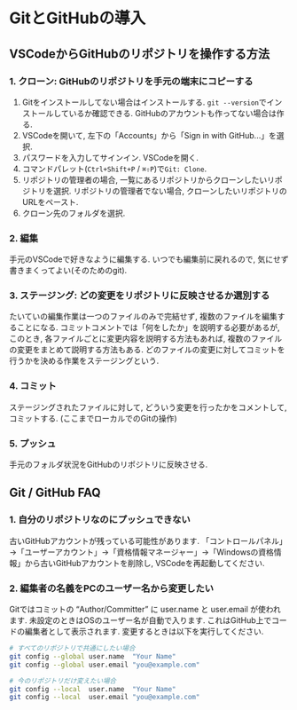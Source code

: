 # GitとGitHubの導入

## VSCodeからGitHubのリポジトリを操作する方法
### 1. クローン: GitHubのリポジトリを手元の端末にコピーする
1. Gitをインストールしてない場合はインストールする. `git --version`でインストールしているか確認できる. GitHubのアカウントも作ってない場合は作る.
2. VSCodeを開いて, 左下の「Accounts」から「Sign in with GitHub...」を選択.
3. パスワードを入力してサインイン. VSCodeを開く.
4. コマンドパレット(`Ctrl+Shift+P` / `⌘⇧P`)で`Git: Clone`.
5. リポジトリの管理者の場合, 一覧にあるリポジトリからクローンしたいリポジトリを選択. リポジトリの管理者でない場合, クローンしたいリポジトリのURLをペースト.
6. クローン先のフォルダを選択.

### 2. 編集
手元のVSCodeで好きなように編集する. いつでも編集前に戻れるので, 気にせず書きまくってよい(そのためのgit).

### 3. ステージング: どの変更をリポジトリに反映させるか選別する
たいていの編集作業は一つのファイルのみで完結せず, 複数のファイルを編集することになる. コミットコメントでは「何をしたか」を説明する必要があるが, このとき, 各ファイルごとに変更内容を説明する方法もあれば, 複数のファイルの変更をまとめて説明する方法もある. どのファイルの変更に対してコミットを行うかを決める作業をステージングという.

### 4. コミット
ステージングされたファイルに対して, どういう変更を行ったかをコメントして, コミットする.
(ここまでローカルでのGitの操作)

### 5. プッシュ
手元のフォルダ状況をGitHubのリポジトリに反映させる.

## Git / GitHub FAQ
### 1. 自分のリポジトリなのにプッシュできない
古いGitHubアカウントが残っている可能性があります. 「コントロールパネル」→「ユーザーアカウント」→「資格情報マネージャー」→「Windowsの資格情報」から古いGitHubアカウントを削除し, VSCodeを再起動してください.


### 2. 編集者の名義をPCのユーザー名から変更したい
Gitではコミットの “Author/Committer” に user.name と user.email が使われます. 未設定のときはOSのユーザー名が自動で入ります. これはGitHub上でコードの編集者として表示されます. 変更するときは以下を実行してください.

``` bash
# すべてのリポジトリで共通にしたい場合
git config --global user.name  "Your Name"
git config --global user.email "you@example.com"

# 今のリポジトリだけ変えたい場合
git config --local  user.name  "Your Name"
git config --local  user.email "you@example.com"
```